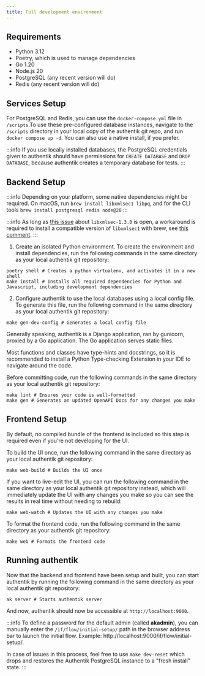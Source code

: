 ```yaml
---
title: Full development environment
---
```


## Requirements

-   Python 3.12
-   Poetry, which is used to manage dependencies
-   Go 1.20
-   Node.js 20
-   PostgreSQL (any recent version will do)
-   Redis (any recent version will do)

## Services Setup

For PostgreSQL and Redis, you can use the `docker-compose.yml` file in `/scripts`.To use these pre-configured database instances, navigate to the `/scripts` directory in your local copy of the authentik git repo, and run `docker compose up -d`.
You can also use a native install, if you prefer.

:::info
If you use locally installed databases, the PostgreSQL credentials given to authentik should have permissions for `CREATE DATABASE` and `DROP DATABASE`, because authentik creates a temporary database for tests.
:::

## Backend Setup

:::info
Depending on your platform, some native dependencies might be required. On macOS, run `brew install libxmlsec1 libpq`, and for the CLI tools `brew install postgresql redis node@20`
:::

:::info
As long as [this issue](https://github.com/xmlsec/python-xmlsec/issues/252) about `libxmlsec-1.3.0` is open, a workaround is required to install a compatible version of `libxmlsec1` with brew, see [this comment](https://github.com/xmlsec/python-xmlsec/issues/254#issuecomment-1612005910).
:::

1. Create an isolated Python environment. To create the environment and install dependencies, run the following commands in the same directory as your local authentik git repository:

```shell
poetry shell # Creates a python virtualenv, and activates it in a new shell
make install # Installs all required dependencies for Python and Javascript, including development dependencies
```

2. Configure authentik to use the local databases using a local config file. To generate this file, run the following command in the same directory as your local authentik git repository:

```shell
make gen-dev-config # Generates a local config file
```

Generally speaking, authentik is a Django application, ran by gunicorn, proxied by a Go application. The Go application serves static files.

Most functions and classes have type-hints and docstrings, so it is recommended to install a Python Type-checking Extension in your IDE to navigate around the code.

Before committing code, run the following commands in the same directory as your local authentik git repository:

```shell
make lint # Ensures your code is well-formatted
make gen # Generates an updated OpenAPI Docs for any changes you make
```

## Frontend Setup

By default, no compiled bundle of the frontend is included so this step is required even if you're not developing for the UI.

To build the UI once, run the following command in the same directory as your local authentik git repository:

```shell
make web-build # Builds the UI once
```

If you want to live-edit the UI, you can run the following command in the same directory as your local authentik git repository instead, which will immediately update the UI with any changes you make so you can see the results in real time without needing to rebuild:

```shell
make web-watch # Updates the UI with any changes you make
```

To format the frontend code, run the following command in the same directory as your authentik git repository:

```shell
make web # Formats the frontend code
```

## Running authentik

Now that the backend and frontend have been setup and built, you can start authentik by running the following command in the same directory as your local authentik git repository:

```shell
ak server # Starts authentik server
```

And now, authentik should now be accessible at `http://localhost:9000`.

:::info
To define a password for the default admin (called **akadmin**), you can manually enter the `/if/flow/initial-setup/` path in the browser address bar to launch the initial flow. Example: http://localhost:9000/if/flow/initial-setup/.

In case of issues in this process, feel free to use `make dev-reset` which drops and restores the Authentik PostgreSQL instance to a "fresh install" state.
:::
